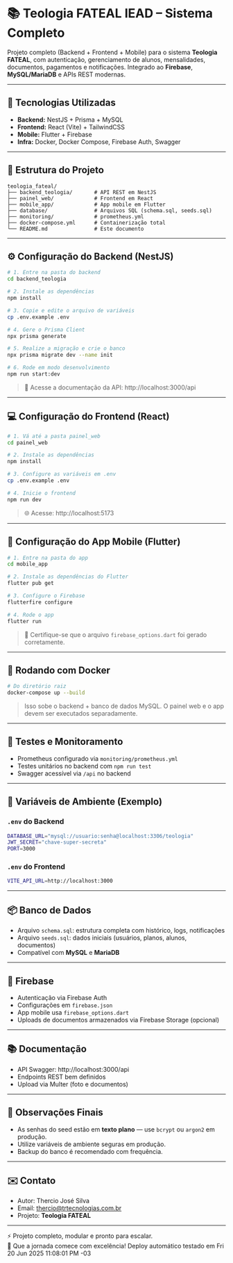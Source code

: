 
# 📚 Teologia FATEAL IEAD – Sistema Completo

Projeto completo (Backend + Frontend + Mobile) para o sistema **Teologia FATEAL**, com autenticação, gerenciamento de alunos, mensalidades, documentos, pagamentos e notificações. Integrado ao **Firebase**, **MySQL/MariaDB** e APIs REST modernas.

---

## 🚀 Tecnologias Utilizadas

- **Backend:** NestJS + Prisma + MySQL
- **Frontend:** React (Vite) + TailwindCSS
- **Mobile:** Flutter + Firebase
- **Infra:** Docker, Docker Compose, Firebase Auth, Swagger

---

## 🧱 Estrutura do Projeto

```
teologia_fateal/
├── backend_teologia/       # API REST em NestJS
├── painel_web/             # Frontend em React
├── mobile_app/             # App mobile em Flutter
├── database/               # Arquivos SQL (schema.sql, seeds.sql)
├── monitoring/             # prometheus.yml
├── docker-compose.yml      # Containerização total
└── README.md               # Este documento
```

---

## ⚙️ Configuração do Backend (NestJS)

```bash
# 1. Entre na pasta do backend
cd backend_teologia

# 2. Instale as dependências
npm install

# 3. Copie e edite o arquivo de variáveis
cp .env.example .env

# 4. Gere o Prisma Client
npx prisma generate

# 5. Realize a migração e crie o banco
npx prisma migrate dev --name init

# 6. Rode em modo desenvolvimento
npm run start:dev
```

> 🔐 Acesse a documentação da API: http://localhost:3000/api

---

## 💻 Configuração do Frontend (React)

```bash
# 1. Vá até a pasta painel_web
cd painel_web

# 2. Instale as dependências
npm install

# 3. Configure as variáveis em .env
cp .env.example .env

# 4. Inicie o frontend
npm run dev
```

> 🌐 Acesse: http://localhost:5173

---

## 📱 Configuração do App Mobile (Flutter)

```bash
# 1. Entre na pasta do app
cd mobile_app

# 2. Instale as dependências do Flutter
flutter pub get

# 3. Configure o Firebase
flutterfire configure

# 4. Rode o app
flutter run
```

> 🛑 Certifique-se que o arquivo `firebase_options.dart` foi gerado corretamente.

---

## 🐳 Rodando com Docker

```bash
# Do diretório raiz
docker-compose up --build
```

> Isso sobe o backend + banco de dados MySQL. O painel web e o app devem ser executados separadamente.

---

## 🧪 Testes e Monitoramento

- Prometheus configurado via `monitoring/prometheus.yml`
- Testes unitários no backend com `npm run test`
- Swagger acessível via `/api` no backend

---

## 📂 Variáveis de Ambiente (Exemplo)

### `.env` do Backend

```bash
DATABASE_URL="mysql://usuario:senha@localhost:3306/teologia"
JWT_SECRET="chave-super-secreta"
PORT=3000
```

### `.env` do Frontend

```bash
VITE_API_URL=http://localhost:3000
```

---

## 📦 Banco de Dados

- Arquivo `schema.sql`: estrutura completa com histórico, logs, notificações
- Arquivo `seeds.sql`: dados iniciais (usuários, planos, alunos, documentos)
- Compatível com **MySQL** e **MariaDB**

---

## 🔐 Firebase

- Autenticação via Firebase Auth
- Configurações em `firebase.json`
- App mobile usa `firebase_options.dart`
- Uploads de documentos armazenados via Firebase Storage (opcional)

---

## 📚 Documentação

- API Swagger: http://localhost:3000/api
- Endpoints REST bem definidos
- Upload via Multer (foto e documentos)

---

## 🧠 Observações Finais

- As senhas do seed estão em **texto plano** — use `bcrypt` ou `argon2` em produção.
- Utilize variáveis de ambiente seguras em produção.
- Backup do banco é recomendado com frequência.

---

## ✉️ Contato

- Autor: Thercio José Silva  
- Email: [thercio@trtecnologias.com.br](mailto:thercio@trtecnologias.com.br)  
- Projeto: **Teologia FATEAL**

---

⚡ Projeto completo, modular e pronto para escalar.  
🚀 Que a jornada comece com excelência!
Deploy automático testado em Fri 20 Jun 2025 11:08:01 PM -03
